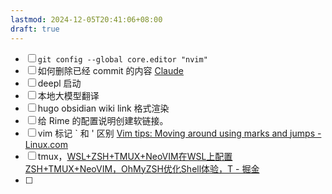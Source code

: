 ```yaml
---
lastmod: 2024-12-05T20:41:06+08:00
draft: true
---
```

- [ ] `git config --global core.editor "nvim"`
- [ ] 如何删除已经 commit 的内容 [Claude](https://claude.ai/chat/5679b15a-19cf-43e0-9762-002bb4f1df9c)
- [ ] deepl 启动
- [ ] 本地大模型翻译
- [ ] hugo obsidian wiki link 格式渲染
- [ ] 给 Rime 的配置说明创建软链接。 
- [ ] vim 标记 \` 和 ' 区别 [Vim tips: Moving around using marks and jumps - Linux.com](https://www.linux.com/news/vim-tips-moving-around-using-marks-and-jumps/)
- [ ] tmux，[WSL+ZSH+TMUX+NeoVIM在WSL上配置ZSH+TMUX+NeoVIM，OhMyZSH优化Shell体验，T - 掘金](https://juejin.cn/post/7257440759581392933)
- [ ] 




